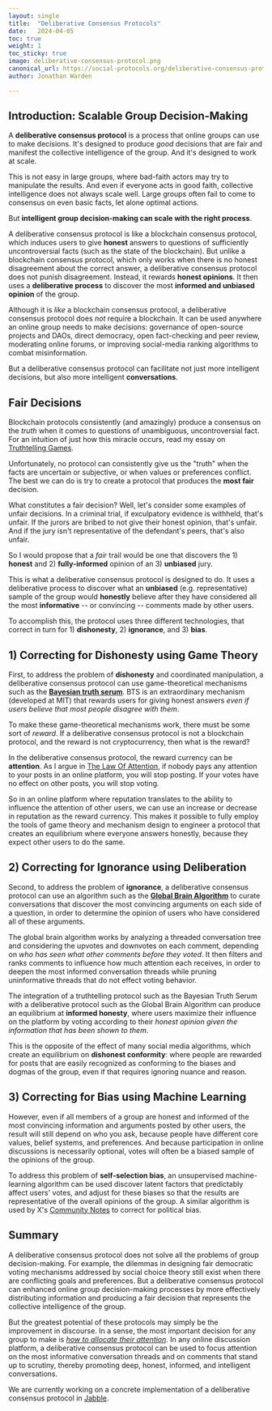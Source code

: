 ```yaml
---
layout: single
title:  "Deliberative Consensus Protocols"
date:   2024-04-05
toc: true
weight: 1 
toc_sticky: true
image: deliberative-consensus-protocol.png
canonical_url: https://social-protocols.org/deliberative-consensus-protocols
author: Jonathan Warden

---
```


## Introduction: Scalable Group Decision-Making

A **deliberative consensus protocol** is a process that online groups can use to make decisions. It's designed to produce *good* decisions that are fair and manifest the collective intelligence of the group. And it's designed to work at scale.

This is not easy in large groups, where bad-faith actors may try to manipulate the results. And even if everyone acts in good faith, collective intelligence does not always scale well. Large groups often fail to come to consensus on even basic facts, let alone optimal actions.

But **intelligent group decision-making can scale with the right process**.

<!--
But the fact that large groups often don't make good decisions doesn't mean they *can't*. Often, the key might simply be the **process**.
-->

<!--
A deliberative consensus protocol is like a blockchain consensus protocol, which uses game theory to produce consensus on questions of fact even in the face of bad-faith, manipulative behavior. But unlike a blockchain protocol, which online works for uncontroversial facts for which there is no honest disagreement, a deliberative consensus protocol works even when there is disagreement, using a **deliberative process** to discover the **honest and informed consensus**, and an unbiased machine learning algorithm. Finally, it **debiases** the results using an unsupervised machine-learning algorithm similar to the one used by X's Community Notes.

A deliberative consensus protocol is like a blockchain consensus protocol in that induces users to give **honest** answers (e.g. about the true state of the blockchain). But instead of depending on unanimous agreement on uncontroversial facts, it does not punish disagreement. Instead, it rewards users for (anonymously) giving **honest opinion**. It then uses a **deliberative process** to determine an **informed and unbiased consensus**.

-->

A deliberative consensus protocol is like a blockchain consensus protocol, which induces users to give **honest** answers to questions of sufficiently uncontroversial facts (such as the state of the blockchain). But unlike a blockchain consensus protocol, which only works when there is no honest disagreement about the correct answer, a deliberative consensus protocol does not punish disagreement. Instead, it rewards **honest opinions**. It then uses a **deliberative process** to discover the most **informed and unbiased opinion** of the group.

Although it is *like* a blockchain consensus protocol, a deliberative consensus protocol does *not* require a blockchain. It can be used anywhere an online group needs to make decisions: governance of open-source projects and DAOs, direct democracy, open fact-checking and peer review, moderating online forums, or improving social-media ranking algorithms to combat misinformation.

<!--
Instead of using cryptocurrency as a reward system, a deliberative consensus protocol can reward users with **attention**. This produces a game-theoretic equilibrium where the users with the most influence on the platform are those who consistently vote according to their honest opinions given the information that has been shared with them by other users. 
-->

But a deliberative consensus protocol can facilitate not just more intelligent decisions, but also more intelligent **conversations**.

## Fair Decisions

Blockchain protocols consistently (and amazingly) produce a consensus on the *truth* when it comes to questions of unambiguous, uncontroversial fact. For an intuition of just how this miracle occurs, read my essay on [Truthtelling Games](/truthtelling-games). 

Unfortunately, no protocol can consistently give us the "truth" when the facts are uncertain or subjective, or when values or preferences conflict. The best we can do is try to create a protocol that produces the **most fair** decision.

What constitutes a fair decision? Well, let's consider some examples of unfair decisions. In a criminal trial, if exculpatory evidence is withheld, that's unfair. If the jurors are bribed to not give their honest opinion, that's unfair. And if the jury isn't representative of the defendant's peers, that's also unfair. 

So I would propose that a *fair* trail would be one that discovers the 1) **honest** and 2) **fully-informed** opinion of an 3) **unbiased** jury.

This is what a deliberative consensus protocol is designed to do. It uses a deliberative process to discover what an **unbiased** (e.g. representative) sample of the group would **honestly** believe after they have considered all the most **informative** -- or convincing -- comments made by other users.

To accomplish this, the protocol uses three different technologies, that correct in turn for 1) **dishonesty**, 2) **ignorance**, and 3) **bias**.

## 1) Correcting for Dishonesty using Game Theory

First, to address the problem of **dishonesty** and coordinated manipulation, a deliberative consensus protocol can use game-theoretical mechanisms such as the [**Bayesian truth serum**](https://nel.mit.edu/bayesian-truth-serum/). BTS is an extraordinary mechanism (developed at MIT) that rewards users for giving honest answers *even if users believe that most people disagree with them*.

To make these game-theoretical mechanisms work, there must be some sort of *reward*. If a deliberative consensus protocol is not a blockchain protocol, and the reward is not cryptocurrency, then what is the reward?

In the deliberative consensus protocol, the reward currency can be **attention**. As I argue in [The Law Of Attention](/the-law-of-attention), if nobody pays any attention to your posts in an online platform, you will stop posting. If your votes have no effect on other posts, you will stop voting.

So in an online platform where reputation translates to the ability to influence the attention of other users, we can use an increase or decrease in reputation as the reward currency. This makes it possible to fully employ the tools of game theory and mechanism design to engineer a protocol that creates an equilibrium where everyone answers honestly, because they expect other users to do the same.

## 2) Correcting for Ignorance using Deliberation

Second, to address the problem of **ignorance**, a deliberative consensus protocol can use an algorithm such as the [**Global Brain Algorithm**](https://social-protocols.org/global-brain/) to curate conversations that discover the most convincing arguments on each side of a question, in order to determine the opinion of users who have considered all of these arguments. 

The global brain algorithm works by analyzing a threaded conversation tree and considering the upvotes and downvotes on each comment, depending on *who has seen what other comments before they voted*. It then filters and ranks comments to influence how much attention each receives, in order to deepen the most informed conversation threads while pruning uninformative threads that do not effect voting behavior. 

The integration of a truthtelling protocol such as the Bayesian Truth Serum with a deliberative protocol such as the Global Brain Algorithm can produce an equilibrium at **informed honesty**, where users maximize their influence on the platform by voting according to their *honest opinion given the information that has been shown to them*.

This is the opposite of the effect of many social media algorithms, which create an equilibrium on **dishonest conformity**: where people are rewarded for posts that are easily recognized as conforming to the biases and dogmas of the group, even if that requires ignoring nuance and reason.

## 3) Correcting for Bias using Machine Learning

However, even if all members of a group are honest and informed of the most convincing information and arguments posted by other users, the result will still depend on who you ask, because people have different core values, belief systems, and preferences. And because participation in online discussions is necessarily optional, votes will often be a biased sample of the opinions of the group.

To address this problem of **self-selection bias**, an unsupervised machine-learning algorithm can be used discover latent factors that predictably affect users' votes, and adjust for these biases so that the results are representative of the overall opinions of the group. A similar algorithm is used by X's [Community Notes](https://communitynotes.x.com/guide/en/about/introduction) to correct for political bias.


## Summary

A deliberative consensus protocol does not solve all the problems of group decision-making. For example, the dilemmas in designing fair democratic voting mechanisms addressed by social choice theory still exist when there are conflicting goals and preferences. But a deliberative consensus protocol can enhanced online group decision-making processes by more effectively distributing information and producing a fair decision that represents the collective intelligence of the group.

But the greatest potential of these protocols may simply be the improvement in discourse. In a sense, the most important decision for any group to make is [*how to allocate their attention*](/what-deserves-our-attention). In any online discussion platform, a deliberative consensus protocol can be used to focus attention on the most informative conversation threads and on comments that stand up to scrutiny, thereby promoting deep, honest, informed, and intelligent conversations.

We are currently working on a concrete implementation of a deliberative consensus protocol in [Jabble](https://github.com/social-protocols/jabble?tab=readme-ov-file#jabble-better-online-conversations).




